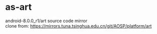 # as-art
android-8.0.0_r1/art source code mirror \
clone from: https://mirrors.tuna.tsinghua.edu.cn/git/AOSP/platform/art
